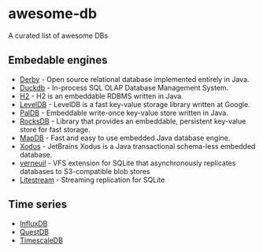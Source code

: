 # awesome-db
A curated list of awesome DBs

Embedable engines
-----------------
* [Derby](https://db.apache.org/derby/) - Open source relational database implemented entirely in Java.
* [Duckdb](https://github.com/duckdb/duckdb) - In-process SQL OLAP Database Management System.
* [H2](https://github.com/h2database/h2database) - H2 is an embeddable RDBMS written in Java.
* [LevelDB](https://github.com/google/leveldb) - LevelDB is a fast key-value storage library written at Google.
* [PalDB](https://github.com/linkedin/PalDB) - Embeddable write-once key-value store written in Java.
* [RocksDB](https://github.com/facebook/rocksdb) - Library that provides an embeddable, persistent key-value store for fast storage.
* [MapDB](https://github.com/jankotek/mapdb/) - Fast and easy to use embedded Java database engine.
* [Xodus](https://github.com/JetBrains/xodus/) - JetBrains Xodus is a Java transactional schema-less embedded database.
* [verneuil](https://github.com/backtrace-labs/verneuil) - VFS extension for SQLite that asynchronously replicates databases to S3-compatible blob stores
* [Litestream](https://github.com/benbjohnson/litestream) - Streaming replication for SQLite
 
Time series
------------
* [InfluxDB](https://github.com/influxdata/influxdb)
* [QuestDB](https://github.com/questdb/questdb)
* [TimescaleDB](https://github.com/timescale/timescaledb)
